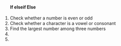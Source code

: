 <ol>
<h4>If elseif Else</h4>
<li>Check whether a number is even or odd</li>
<li>Check whether a character is a vowel or consonant</li>
<li>Find the largest number among three numbers</li>
<li></li>
<li></li>
</ol>
